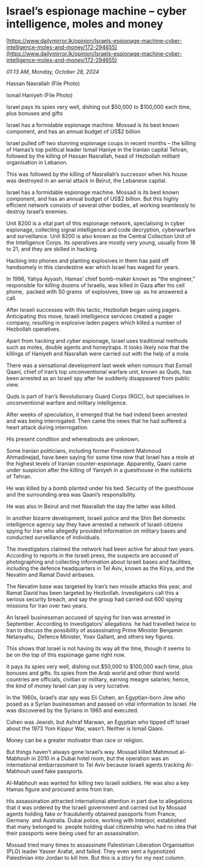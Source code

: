 # Israel’s espionage machine – cyber intelligence, moles and money

[https://www.dailymirror.lk/opinion/Israels-espionage-machine-cyber-intelligence-moles-and-money/172-294655](https://www.dailymirror.lk/opinion/Israels-espionage-machine-cyber-intelligence-moles-and-money/172-294655)

*01:13 AM, Monday, October 28, 2024*

Hassan Nasrallah (File Photo)

Ismail Haniyeh (File Photo)

Israel pays its spies very well, dishing out $50,000 to $100,000 each time, plus bonuses and gifts

Israel has a formidable espionage machine. Mossad is its best known component, and has an annual budget of US$2 billion

Israel pulled off two stunning espionage coups in recent months – the killing of Hamas’s top political leader Ismail Haniye in the Iranian capital Tehran, followed by the killing of Hassan Nasrallah, head of Hezbollah militant organisation in Lebanon.

This was followed by the killing of Nasrallah’s successor when his house was destroyed in an aerial attack in Beirut, the Lebanese capital.

Israel has a formidable espionage machine. Mossad is its best known component, and has an annual budget of US$2 billion. But this highly efficient network consists of several other bodies, all working seamlessly to destroy Israel’s enemies.

Unit 8200 is a vital part of this espionage network, specialising in cyber espionage, collecting signal intelligence and code decryption, cyberwarfare and surveillance. Unit 8200 is also known as the Central Collection Unit of the Intelligence Corps. Its operatives are mostly very young, usually from 18 to 21, and they are skilled in hacking.

Hacking into phones and planting explosives in them has paid off handsomely in this clandestine war which Israel has waged for years.

In 1996, Yahya Ayyash, Hamas’ chief bomb-maker known as “the engineer,” responsible for killing dozens of Israelis, was killed in Gaza after his cell phone,  packed with 50 grams  of explosives, blew up  as he answered a call.

After Israeli successes with this tactic, Hezbollah began using pagers. Anticipating this move, Israeli intelligence services created a pager company, resulting in explosive laden pagers which killed a number of Hezbollah operatives.

Apart from hacking and cyber espionage, Israel uses traditional methods such as moles, double agents and honeytraps. It looks likely now that the killings of Haniyeh and Nasrallah were carried out with the help of a mole.

There was a sensational development last week when rumours that Esmail Qaani, chief of Iran’s top unconventional warfare unit, known as Quds, has been arrested as an Israeli spy after he suddenly disappeared from public view.

Quds is part of Iran’s Revolutionary Guard Corps (RGC), but specialises in unconventional warfare and military intelligence.

After weeks of speculation, it emerged that he had indeed been arrested and was being interrogated. Then came the news that he had suffered a heart attack during interrogation.

His present condition and whereabouts are unknown.

Some Iranian politicians, including former President Mahmoud Ahmadinejad, have been saying for some time now that Israel has a mole at the highest levels of Iranian counter-espionage. Apparently, Qaani came under suspicion after the killing of Yaniyeh in a guesthouse in the outskirts of Tehran.

He was killed by a bomb planted under his bed. Security of the guesthouse and the surrounding area was Qaani’s responsibility.

He was also in Beirut and met Nasrallah the day the latter was killed.

In another bizarre development, Israeli police and the Shin Bet domestic intelligence agency say they have arrested a network of Israeli citizens spying for Iran who allegedly provided information on military bases and conducted surveillance of individuals.

The investigators claimed the network had been active for about two years. According to reports in the Israeli press, the suspects are accused of photographing and collecting information about Israeli bases and facilities, including the defence headquarters in Tel Aviv, known as the Kirya, and the Nevatim and Ramat David airbases.

The Nevatim base was targeted by Iran’s two missile attacks this year, and Ramat David has been targeted by Hezbollah. Investigators call this a serious security breach, and say the group had carried out 600 spying missions for Iran over two years.

An Israeli businessman accused of spying for Iran was arrested in September. According to investigators’ allegations  he had travelled twice to Iran to discuss the possibility of assassinating Prime Minister Benjamin Netanyahu,  Defence Minister, Yoav Gallant, and others key figures.

This shows that Israel is not having its way all the time, though it seems to be on the top of this espionage game right now.

It pays its spies very well, dishing out $50,000 to $100,000 each time, plus bonuses and gifts. Its spies from the Arab world and other third world countries are officials, civilian or military, earning meagre salaries; hence, the kind of money Israel can pay is very lucrative.

In the 1960s, Israel’s star spy was Eli Cohen, an Egyptian-born Jew who posed as a Syrian businessman and passed on vital information to Israel. He was discovered by the Syrians in 1965 and executed.

Cohen was Jewish, but Ashraf Marwan, an Egyptian who tipped off Israel about the 1973 Yom Kippur War, wasn’t. Neither is Ismail Qaani.

Money can be a greater motivator than race or religion.

But things haven’t always gone Israel’s way. Mossad killed Mahmoud al-Mabhouh in 2010 in a Dubai hotel room, but the operation was an international embarrassment to Tel Aviv because Israeli agents tracking Al-Mabhouh used fake passports.

Al-Mabhouh was wanted for killing two Israeli soldiers. He was also a key Hamas figure and procured arms from Iran.

His assassination attracted international attention in part due to allegations that it was ordered by the Israeli government and carried out by Mossad agents holding fake or fraudulently obtained passports from France, Germany  and Australia. Dubai police, working with Interpol, established that many belonged to  people holding dual citizenship who had no idea that their passports were being used for an assassination.

Mossad tried many times to assassinate Palestinian Liberation Organisation (PLO) leader Yasser Arafat, and failed. They even sent a hypnotized Palestinian into Jordan to kill him. But this is a story for my next column.

